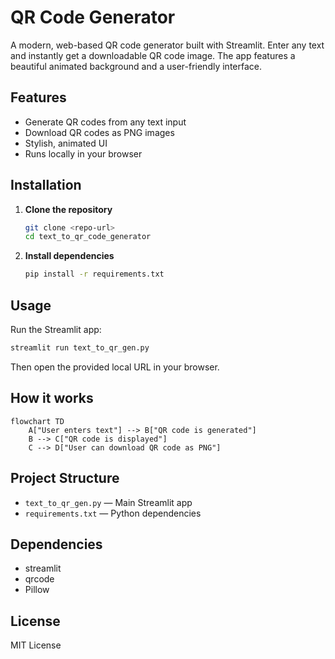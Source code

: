 # QR Code Generator

A modern, web-based QR code generator built with Streamlit. Enter any text and instantly get a downloadable QR code image. The app features a beautiful animated background and a user-friendly interface.

## Features
- Generate QR codes from any text input
- Download QR codes as PNG images
- Stylish, animated UI
- Runs locally in your browser

## Installation

1. **Clone the repository**
   ```bash
   git clone <repo-url>
   cd text_to_qr_code_generator
   ```
2. **Install dependencies**
   ```bash
   pip install -r requirements.txt
   ```

## Usage

Run the Streamlit app:
```bash
streamlit run text_to_qr_gen.py
```

Then open the provided local URL in your browser.

## How it works

```mermaid
flowchart TD
    A["User enters text"] --> B["QR code is generated"]
    B --> C["QR code is displayed"]
    C --> D["User can download QR code as PNG"]
```

## Project Structure

- `text_to_qr_gen.py` — Main Streamlit app
- `requirements.txt` — Python dependencies

## Dependencies
- streamlit
- qrcode
- Pillow

## License

MIT License 
